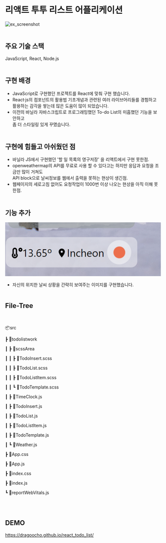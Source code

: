 # 리액트 투투 리스트 어플리케이션

![ex_screenshot](https://dragoocho.netlify.app/static/093bf446bcc4a73022215654cecac28e/c1b63/reactTodo.png)
<br />
<br />

## 주요 기술 스택

JavaScript, React, Node.js
<br />
<br />

## 구현 배경

- JavaScript로 구현했던 프로젝트를 React에 맞춰 구현 했습니다.
- React·js의 컴포넌트의 활용법 기초개념과 관련된 여러 라이브어리들를 경험하고  
  활용하는 감각을 쌓는데 많은 도움이 많이 되었습니다.
- 이전의 바닐라 자바스크립트로 프로그래밍했던 To-do List의 미흡했던 기능을 보안하고  
   좀 더 스타일링 있게 꾸몄습니다.
  <br />
  <br />

## 구현에 힘들고 아쉬웠던 점

- 바닐라 JS에서 구현했던 '할 일 목록의 영구저장' 을 리액트에서 구현 못한점.
- openweathermap의 API를 무료로 사용 할 수 있다고는 하지만 응답과 요청을 조금만 많이 거쳐도  
  API block으로 날씨정보를 웹에서 출력을 못하는 현상이 생긴점.
- 웹페이지의 세로고침 없어도 요청작업이 1000번 이상 나오는 현상을 아직 이해 못한점.
  <br />
  <br />

## 기능 추가

![](https://github.com/DragooCho/TIL/blob/main/image/wed.png?raw=true)

- 자신의 위치한 날씨 상황을 간략히 보여주는 이미지를 구현했습니다.
  <br />
  <br />

## File-Tree

<br />
<p>📦src</p>
<p> ┣ 📂todolistwork</p>
<p> ┃ ┣ 📂scssArea</p>
<p> ┃ ┃ ┣ 📜TodoInsert.scss</p>
<p> ┃ ┃ ┣ 📜TodoList.scss</p>
<p> ┃ ┃ ┣ 📜TodoListItem.scss</p>
<p> ┃ ┃ ┗ 📜TodoTemplate.scss</p>
<p> ┃ ┣ 📜TimeClock.js</p>
<p> ┃ ┣ 📜TodoInsert.js
<p> ┃ ┣ 📜TodoList.js</p>
<p> ┃ ┣ 📜TodoListItem.js</p>
<p> ┃ ┣ 📜TodoTemplate.js</p>
<p> ┃ ┗ 📜Weather.js</p>
<p> ┣ 📜App.css</p>
<p> ┣ 📜App.js</p>
<p> ┣ 📜index.css</p>
<p> ┣ 📜index.js</p>
<p> ┗ 📜reportWebVitals.js</p>
<br />
<br />

## DEMO

https://dragoocho.github.io/react_todo_list/
